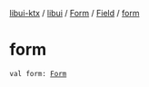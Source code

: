 [libui-ktx](../../../index.md) / [libui](../../index.md) / [Form](../index.md) / [Field](index.md) / [form](./form.md)

# form

`val form: `[`Form`](../index.md)